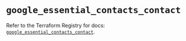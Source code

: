 # `google_essential_contacts_contact`

Refer to the Terraform Registry for docs: [`google_essential_contacts_contact`](https://registry.terraform.io/providers/hashicorp/google/6.20.0/docs/resources/essential_contacts_contact).
